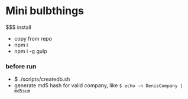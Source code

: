 # Mini bulbthings

$$$ install
+ copy from repo
+ npm i 
+ npm i -g gulp

### before run
+ $ ./scripts/createdb.sh
+ generate md5 hash for valid company, like `$ echo -n DenisCompany | md5sum`